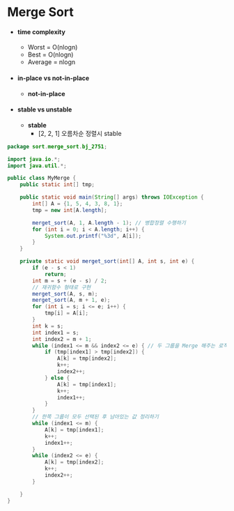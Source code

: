 # Merge Sort

- #### time complexity

  - Worst = O(nlogn)
  - Best = O(nlogn)
  - Average = nlogn

- #### in-place vs not-in-place

  - **not-in-place**

- #### stable vs unstable

  - **stable** 
    - [2, 2, 1] 오름차순 정렬시 stable

```java
package sort.merge_sort.bj_2751;

import java.io.*;
import java.util.*;

public class MyMerge {
    public static int[] tmp;

    public static void main(String[] args) throws IOException {
        int[] A = {1, 5, 4, 3, 8, 1};
        tmp = new int[A.length];

        merget_sort(A, 1, A.length - 1); // 병합정렬 수행하기
        for (int i = 0; i < A.length; i++) {
            System.out.printf("%3d", A[i]);
        }
    }

    private static void merget_sort(int[] A, int s, int e) {
        if (e - s < 1)
            return;
        int m = s + (e - s) / 2;
        // 재귀함수 형태로 구현
        merget_sort(A, s, m);
        merget_sort(A, m + 1, e);
        for (int i = s; i <= e; i++) {
            tmp[i] = A[i];
        }
        int k = s;
        int index1 = s;
        int index2 = m + 1;
        while (index1 <= m && index2 <= e) { // 두 그룹을 Merge 해주는 로직
            if (tmp[index1] > tmp[index2]) {
                A[k] = tmp[index2];
                k++;
                index2++;
            } else {
                A[k] = tmp[index1];
                k++;
                index1++;
            }
        }
        // 한쪽 그룹이 모두 선택된 후 남아있는 값 정리하기
        while (index1 <= m) {
            A[k] = tmp[index1];
            k++;
            index1++;
        }
        while (index2 <= e) {
            A[k] = tmp[index2];
            k++;
            index2++;
        }

    }
}
```



